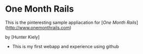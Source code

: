 # One Month Rails

This is the pinteresting sample appliacation for
[*One Month Rails*] (http://www.onemonthrails.com)

by [Hunter Kiely]
- This is my first webapp and experience using github